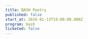 ```yaml
---
title: BASH Poetry
published: false
start_at: 2016-01-13T19:00:00.000Z
program: bash
ticketed: false
---
```

